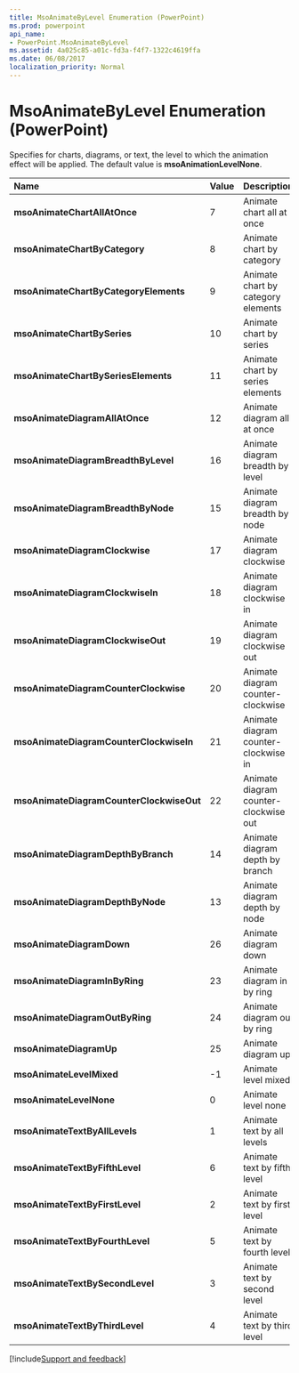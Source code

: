 ```yaml
---
title: MsoAnimateByLevel Enumeration (PowerPoint)
ms.prod: powerpoint
api_name:
- PowerPoint.MsoAnimateByLevel
ms.assetid: 4a025c85-a01c-fd3a-f4f7-1322c4619ffa
ms.date: 06/08/2017
localization_priority: Normal
---
```



# MsoAnimateByLevel Enumeration (PowerPoint)

Specifies for charts, diagrams, or text, the level to which the animation effect will be applied. The default value is  **msoAnimationLevelNone**.



|Name|Value|Description|
|:-----|:-----|:-----|
|**msoAnimateChartAllAtOnce**|7|Animate chart all at once|
|**msoAnimateChartByCategory**|8|Animate chart by category|
|**msoAnimateChartByCategoryElements**|9|Animate chart by category elements|
|**msoAnimateChartBySeries**|10|Animate chart by series|
|**msoAnimateChartBySeriesElements**|11|Animate chart by series elements|
|**msoAnimateDiagramAllAtOnce**|12|Animate diagram all at once|
|**msoAnimateDiagramBreadthByLevel**|16|Animate diagram breadth by level|
|**msoAnimateDiagramBreadthByNode**|15|Animate diagram breadth by node|
|**msoAnimateDiagramClockwise**|17|Animate diagram clockwise|
|**msoAnimateDiagramClockwiseIn**|18|Animate diagram clockwise in|
|**msoAnimateDiagramClockwiseOut**|19|Animate diagram clockwise out|
|**msoAnimateDiagramCounterClockwise**|20|Animate diagram counter-clockwise|
|**msoAnimateDiagramCounterClockwiseIn**|21|Animate diagram counter-clockwise in|
|**msoAnimateDiagramCounterClockwiseOut**|22|Animate diagram counter-clockwise out|
|**msoAnimateDiagramDepthByBranch**|14|Animate diagram depth by branch|
|**msoAnimateDiagramDepthByNode**|13|Animate diagram depth by node|
|**msoAnimateDiagramDown**|26|Animate diagram down|
|**msoAnimateDiagramInByRing**|23|Animate diagram in by ring|
|**msoAnimateDiagramOutByRing**|24|Animate diagram out by ring|
|**msoAnimateDiagramUp**|25|Animate diagram up|
|**msoAnimateLevelMixed**|-1|Animate level mixed|
|**msoAnimateLevelNone**|0|Animate level none|
|**msoAnimateTextByAllLevels**|1| Animate text by all levels|
|**msoAnimateTextByFifthLevel**|6|Animate text by fifth level|
|**msoAnimateTextByFirstLevel**|2|Animate text by first level|
|**msoAnimateTextByFourthLevel**|5|Animate text by fourth level|
|**msoAnimateTextBySecondLevel**|3|Animate text by second level|
|**msoAnimateTextByThirdLevel**|4|Animate text by third level|

[!include[Support and feedback](~/includes/feedback-boilerplate.md)]